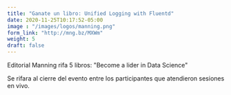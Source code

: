 ```yaml
---
title: "Ganate un libro: Unified Logging with Fluentd"
date: 2020-11-25T10:17:52-05:00
image : "/images/logos/manning.png"
form_link: "http://mng.bz/MXWm"
weight: 5
draft: false
---
```


Editorial Manning rifa 5 libros: "Become a lider in Data Science"

Se rifara al cierre del evento entre los participantes que atendieron sesiones en vivo.
